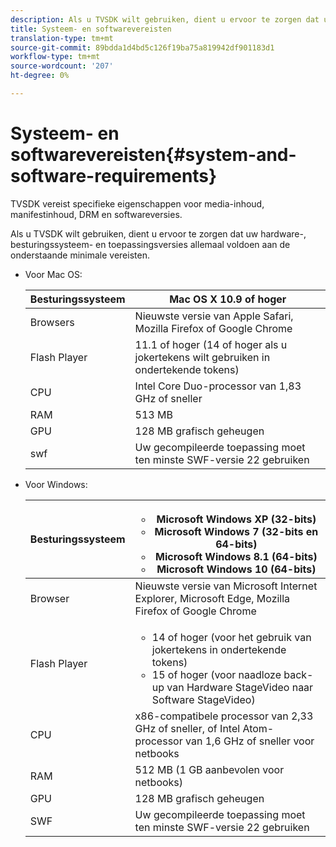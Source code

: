```yaml
---
description: Als u TVSDK wilt gebruiken, dient u ervoor te zorgen dat uw hardware-, besturingssysteem- en toepassingsversies allemaal voldoen aan de onderstaande minimale vereisten.
title: Systeem- en softwarevereisten
translation-type: tm+mt
source-git-commit: 89bdda1d4bd5c126f19ba75a819942df901183d1
workflow-type: tm+mt
source-wordcount: '207'
ht-degree: 0%

---
```



# Systeem- en softwarevereisten{#system-and-software-requirements}

TVSDK vereist specifieke eigenschappen voor media-inhoud, manifestinhoud, DRM en softwareversies.

Als u TVSDK wilt gebruiken, dient u ervoor te zorgen dat uw hardware-, besturingssysteem- en toepassingsversies allemaal voldoen aan de onderstaande minimale vereisten.

<!--<a id="section_FD9C110E85BB483B869FBB94E5662710"></a>-->

* Voor Mac OS:

   | Besturingssysteem | Mac OS X 10.9 of hoger |
   |---|---|
   | Browsers | Nieuwste versie van Apple Safari, Mozilla Firefox of Google Chrome |
   | Flash Player | 11.1 of hoger (14 of hoger als u jokertekens wilt gebruiken in ondertekende tokens) |
   | CPU | Intel Core Duo-processor van 1,83 GHz of sneller |
   | RAM | 513 MB |
   | GPU | 128 MB grafisch geheugen |
   | swf | Uw gecompileerde toepassing moet ten minste SWF-versie 22 gebruiken |

* Voor Windows:

   | Besturingssysteem | <ul><li>Microsoft Windows XP (32-bits)</li><li>Microsoft Windows 7 (32-bits en 64-bits)</li><li>Microsoft Windows 8.1 (64-bits)</li><li>Microsoft Windows 10 (64-bits)</li></ul> |
   |---|---|
   | Browser | Nieuwste versie van Microsoft Internet Explorer, Microsoft Edge, Mozilla Firefox of Google Chrome |
   | Flash Player | <ul><li>14 of hoger (voor het gebruik van jokertekens in ondertekende tokens)</li><li>15 of hoger (voor naadloze back-up van Hardware StageVideo naar Software StageVideo)</li></ul> |
   | CPU | x86-compatibele processor van 2,33 GHz of sneller, of Intel Atom-processor van 1,6 GHz of sneller voor netbooks |
   | RAM | 512 MB (1 GB aanbevolen voor netbooks) |
   | GPU | 128 MB grafisch geheugen |
   | SWF | Uw gecompileerde toepassing moet ten minste SWF-versie 22 gebruiken |

